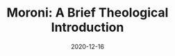 ---
date: 2020-12-16
dateYear: 2020
isbn: 9780842500135
title: "Moroni: A Brief Theological Introduction"
description: "The call to pure love marks the culmination of Moroni's book--and thus of the Book of Mormon. In his concluding messages, Moroni draws from various sources—including his own father's prophetic witness—to teach that love must be the lens through which we come to understand out Savior. It is the essential quality in our quest to become like him."
cover: cover-moroni-a-brief-theological-introduction.jpeg
coverGoogle: https://books.google.com/books/content?id=Z7BDzQEACAAJ&printsec=frontcover&img=1&zoom=1&source=gbs_api
pageCount: 146
authors: David F. Holland
publishers: Neal A. Maxwell Institute for Religious Scholarship
published: 2021-03
publishedYear: 2021
bookSeries: Brief Theological Introductions to the Book of Mormon
shelves:
- non-fiction
- faith
- scripture
---